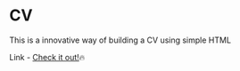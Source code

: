 # CV
This is a innovative way of building a CV using simple HTML

Link - [Check it out!]( https://sanchi231.github.io/CV/)🔥
